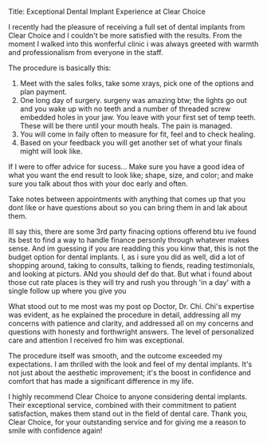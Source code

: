 Title: Exceptional Dental Implant Experience at Clear Choice

I recently had the pleasure of receiving a full set of dental implants from Clear Choice and I couldn't be more satisfied with the results. From the moment I walked into this wonferful clinic i was always greeted with warmth and professionalism from everyone in the staff.

The procedure is basically this:

1. Meet with the sales folks, take some xrays, pick one of the options and plan payment.
2. One long day of surgery. surgeny was amazing btw; the lights go out and you wake up with no teeth and a number of threaded screw embedded holes in your jaw. You leave with your first set of temp teeth. These will be there until your mouth heals. The pain is managed.
3. You will come in faily often to measure for fit, feel and to check healing.
4. Based on your feedback you will get another set of what your finals might will look like.

If I were to offer advice for sucess... Make sure you have a good idea of what you want the end result to look like; shape, size, and color; and make sure you talk about thos with your doc early and often.

Take notes between appointments with anything that comes up that you dont like or have questions about so you can bring them in and lak about them.

Ill say this, there are some 3rd party finacing options offerend btu ive found its best to find a way to handle finance personly through whatever makes sense. And im guessing if you are readding this you kinw that, this is not the budget option for dental implants. I, as i sure you did as well, did a lot of shopping around, taking to consults, talking to fiends, reading testimonials, and looking at picturs. ANd you should def do that. But what i found about those cut rate places is they will try and rush you through 'in a day' with a single follow up where you give you

What stood out to me most was my post op Doctor, Dr. Chi. Chi's expertise was evident, as he explained the procedure in detail, addressing all my concerns with patience and clarity, and addressed all on my concerns and questions with honesty and forthwright answers. The level of personalized care and attention I received fro him was exceptional.

The procedure itself was smooth, and the outcome exceeded my expectations. I am thrilled with the look and feel of my dental implants. It's not just about the aesthetic improvement; it's the boost in confidence and comfort that has made a significant difference in my life.

I highly recommend Clear Choice to anyone considering dental implants. Their exceptional service, combined with their commitment to patient satisfaction, makes them stand out in the field of dental care. Thank you, Clear Choice, for your outstanding service and for giving me a reason to smile with confidence again!

